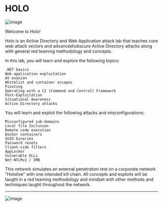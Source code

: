 # HOLO

![image](https://user-images.githubusercontent.com/44063862/159893664-fec3dc3d-56a6-4cd1-b91a-0f2f35caf2ef.png)

Welcome to Holo!

Holo is an Active Directory and Web Application attack lab that teaches core web attack vectors and advanced\obscure Active Directory attacks along with general red teaming methodology and concepts.

In this lab, you will learn and explore the following topics:

```
.NET basics
Web application exploitation
AV evasion
Whitelist and container escapes
Pivoting
Operating with a C2 (Command and Control) Framework
Post-Exploitation
Situational Awareness
Active Directory attacks
```

You will learn and exploit the following attacks and misconfigurations:

```
Misconfigured sub-domains
Local file Inclusion
Remote code execution
Docker containers
SUID binaries
Password resets
Client-side filters
AppLocker
Vulnerable DLLs
Net-NTLMv2 / SMB
```

This network simulates an external penetration test on a corporate network "Hololive" with one intended kill chain. All concepts and exploits will be taught in a red teaming methodology and mindset with other methods and techniques taught throughout the network.

--------------------------------------------------------------------------

![image](https://user-images.githubusercontent.com/44063862/159893603-084d9238-7114-40a4-b15f-135bfab3d193.png)



















